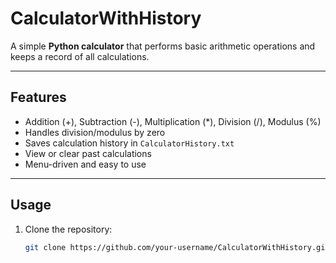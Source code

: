 # CalculatorWithHistory

A simple **Python calculator** that performs basic arithmetic operations and keeps a record of all calculations.

---

## Features
- Addition (+), Subtraction (-), Multiplication (*), Division (/), Modulus (%)
- Handles division/modulus by zero
- Saves calculation history in `CalculatorHistory.txt`
- View or clear past calculations
- Menu-driven and easy to use

---

## Usage
1. Clone the repository:
   ```bash
   git clone https://github.com/your-username/CalculatorWithHistory.git
